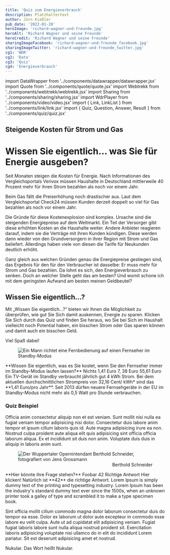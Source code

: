 ```yaml
---
title: 'Quiz zum Energieverbrauch'
description: Platzhaltertext
author: Jörn Kießler
pub_date: '2022-01-28'
heroImage: 'richard-wagner-und-freunde.jpg'
heroAlt: 'Richard Wagner und seine Freunde'
heroCredit: 'Richard Wagner und seine Freunde'
sharingImageFacebook: 'richard-wagner-und-freunde_facebook.jpg'
sharingImageTwitter: 'richard-wagner-und-freunde_twitter.jpg'
cg1: 'WDR'
cg2: 'Data'
cg3: 'Quiz'
cg4: 'Energieverbrauch'
---
```


import DataWrapper from '../components/datawrapper/datawrapper.jsx'
import Quote from '../components/quote/quote.jsx'
import Webtrekk from '../components/webtrekk/webtrekk.jsx'
import Sharing from '../components/sharing/sharing.jsx'
import WdrPlayer from '../components/video/video.jsx'
import { Link, LinkList } from '../components/link/link.jsx'
import { Quiz, Question, Answer, Result } from '../components/quiz/quiz.jsx'

## Steigende Kosten für Strom und Gas

# Wissen Sie eigentlich... was Sie für Energie ausgeben?

Seit Monaten steigen die Kosten für Energie. Nach Informationen des Vergleichsportals Verivox müssen Haushalte in Deutschland mittlerweile 40 Prozent mehr für ihren Strom bezahlen als noch vor einem Jahr. 

<Link title="Historisches Allzeithoch der Strompreise" href="https://www.tagesschau.de/wirtschaft/verbraucher/verivox-strompreise-energie-kosten-101.html" />

Beim Gas fällt die Preiserhöhung noch drastischer aus. Laut dem Vergleichsportal Check24 müssen Kunden derzeit doppelt so viel für Gas bezahlen als noch vor einem Jahr.

Die Gründe für diese Kostenexplosion sind komplex. Ursache sind die steigenden Energiepreise auf dem Weltmarkt. Ein Teil der Versorger gibt diese erhöhten Kosten an die Haushalte weiter. Andere Anbieter reagieren darauf, indem sie die Verträge mit ihren Kunden kündigen. Diese werden dann wieder von den Grundversorgern in ihrer Region mit Strom und Gas beliefert. Allerdings haben viele von diesen die Tarife für Neukunden deutlich erhöht.

Ganz gleich aus welchen Gründen genau die Energiepreise gestiegen sind, das Ergebnis für den für den Verbraucher ist dasselbe: Er muss mehr für Strom und Gas bezahlen. Da lohnt es sich, den Energieverbrauch zu senken. Doch an welcher Stelle geht das am besten? Und womit schone ich mit dem geringsten Aufwand am besten meinen Geldbeutel?


## Wissen Sie eigentlich...?

Mit „Wissen Sie eigentlich...?“ bieten wir Ihnen die Möglichkeit zu überprüfen, wie gut Sie Sich damit auskennen, Energie zu sparen. Klicken Sie Sich durch  das Quiz und finden Sie heraus, wo Sie bei Sich im Haushalt vielleicht noch Potential haben, ein bisschen Strom oder Gas sparen können und damit auch ein bisschen Geld.

Viel Spaß dabei!

<figure role="group">
<img src="Standby_TV.jpg" alt="Ein Mann richtet eine Fernbedienung auf einen Fernseher im Standby-Modus" />
<figcaption style="text-align: end;"></figcaption>
</figure>

<Quiz>
<Question>**Wissen Sie eigentlich, was es Sie kostet, wenn Sie den Fernseher immer im Standby-Modus laufen lassen?**</Question>
<Answer>Nichts</Answer>
<Answer correct>1,41 Euro</Answer>
<Answer>7, 38 Euro</Answer>
<Answer>55,61 Euro</Answer>
<Result>
Ein TV-Gerät im Standby verbraucht jährlich gut 4 kWh Strom. Bei dem aktuellen durchschnittlichen Strompreis von 32,16 Cent/ kWh* sind das **1,41 Euro/pro Jahr**. Seit 2013 dürfen neuere Fernsehgeräte in der EU im Standby-Modus nicht mehr als 0,5 Watt pro Stunde verbrauchen.
</Result>
</Quiz>












### Quiz Beispiel

Officia anim consectetur aliquip non et est veniam. Sunt mollit nisi nulla ea fugiat veniam tempor adipisicing nisi dolor. Consectetur duis labore anim tempor et ipsum cillum laboris quis id. Aute magna adipisicing irure ea non. Nostrud culpa proident aute aliqua elit quis adipisicing sint officia officia laborum aliqua. Ex et incididunt sit duis non anim. Voluptate duis duis in aliquip in laboris anim sunt.

<figure role="group">
<img src="berthold-schneider-credit-jens-grossmann.jpg" alt="Der Wuppertaler Opernintendant Berthold Schneider, fotografiert von Jens Grossmann" />
<figcaption style="text-align: end;">Berthold Schneider</figcaption>
</figure>

<Quiz>
<Question>**Hier könnte ihre Frage stehen?**</Question>
<Answer>Foobar</Answer>
<Answer correct>42</Answer>
<Answer>Richtige Antwort</Answer>
<Answer>Hier klicken!</Answer>
<Result>
Natürlich ist **42** die richtige Antwort.
Lorem Ipsum is simply dummy text of the printing and typesetting industry.
Lorem Ipsum has been the industry's standard dummy text ever since the 1500s,
when an unknown printer took a galley of type and scrambled it to make a type specimen book.
</Result>
</Quiz>

Sint officia mollit cillum commodo magna dolor laborum consectetur duis do tempor ea esse. Dolor ex laborum ut dolor aute excepteur in commodo esse labore eu velit culpa. Aute ut ad cupidatat elit adipisicing veniam. Fugiat fugiat laboris labore sunt nulla aliqua nostrud proident sit. Exercitation laboris adipisicing voluptate nisi ullamco do in elit do incididunt Lorem pariatur. Sit est deserunt adipisicing amet et nostrud.

<Quote author="Homer Simpson">Nukular. Das Wort heißt Nukular.</Quote>

<Sharing twitter facebook mail whatsapp telegram reddit xing linkedin />
